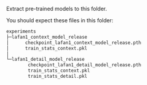 Extract pre-trained models to this folder.

You should expect these files in this folder:

``` bash
experiments
├─lafan1_context_model_release
│      checkpoint_lafan1_context_model_release.pth
│      train_stats_context.pkl
│
└─lafan1_detail_model_release
        checkpoint_lafan1_detail_model_release.pth
        train_stats_context.pkl
        train_stats_detail.pkl
```
